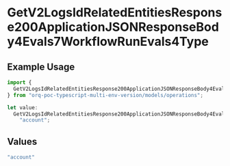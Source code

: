 # GetV2LogsIdRelatedEntitiesResponse200ApplicationJSONResponseBody4Evals7WorkflowRunEvals4Type

## Example Usage

```typescript
import {
  GetV2LogsIdRelatedEntitiesResponse200ApplicationJSONResponseBody4Evals7WorkflowRunEvals4Type,
} from "orq-poc-typescript-multi-env-version/models/operations";

let value:
  GetV2LogsIdRelatedEntitiesResponse200ApplicationJSONResponseBody4Evals7WorkflowRunEvals4Type =
    "account";
```

## Values

```typescript
"account"
```
